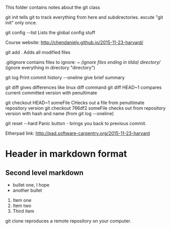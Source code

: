 This folder contains notes about the git class

git init tells git to track everything from here and subdirectories.
excute "git init" only once.

git config --list
Lists the global config stuff

Course website: http://chendaniely.github.io/2015-11-23-harvard/

git add .
Adds all modified files

.gitignore contains files to ignore:
*~ (ignore files ending in tilda)
directory/* (ignore everything in directory "directory")

git log
Print commit history --oneline give brief summary

git diff
gives differences like linux diff command
git diff HEAD~1 compares current committed version with penultimate

git checkout HEAD~1 someFile
CHecks out a file from penultimate repository version
git checkout 766df2 someFile
checks out from repository version with hash and name (from git log --oneline)

git reset --hard
Panic button - brings you back to previous commit.

Etherpad link: http://pad.software-carpentry.org/2015-11-23-harvard

# Header in markdown format
## Second level markdown

- bullet one, I hope
- another bullet

1. Item one
2. Item two
3. Third item

git clone
reproduces a remote repository on your computer.
